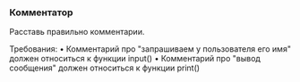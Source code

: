 
### Комментатор

Расставь правильно комментарии.

Требования:
•	Комментарий про "запрашиваем у пользователя его имя" должен относиться к функции input()
•	Комментарий про "вывод сообщения" должен относиться к функции print()